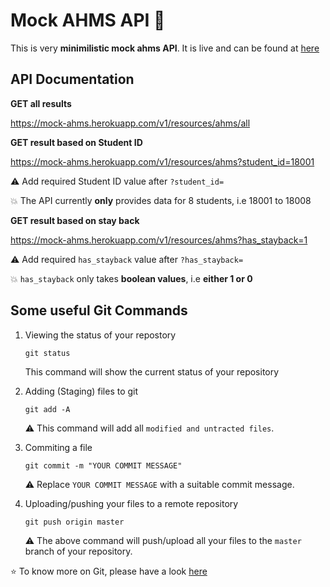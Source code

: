 # Mock AHMS API :school:

This is very **minimilistic mock ahms API**. It is live and can be found at [here](https://mock-ahms.herokuapp.com/)

## API Documentation

**GET all results**

https://mock-ahms.herokuapp.com/v1/resources/ahms/all

**GET result based on Student ID**

https://mock-ahms.herokuapp.com/v1/resources/ahms?student_id=18001

:warning: Add required Student ID value after ```?student_id=``` 

:boom: The API currently **only** provides data for 8 students, i.e 18001 to 18008

**GET result based on stay back**

https://mock-ahms.herokuapp.com/v1/resources/ahms?has_stayback=1

:warning: Add required ```has_stayback``` value after ```?has_stayback=```

:boom: ```has_stayback``` only takes **boolean values**, i.e **either 1 or 0** 

## Some useful Git Commands

1.  Viewing the status of your repostory
    
    ```git
    git status
    ```
    This command will show the current status of your repository
    
1.  Adding (Staging) files to git

    ```git
    git add -A
    ```
    
    :warning: This command will add all ```modified and untracted files```.
    
1.  Commiting a file
    
    ```git 
    git commit -m "YOUR COMMIT MESSAGE"
    ```
    :warning: Replace ```YOUR COMMIT MESSAGE``` with a suitable commit message.
    
1.  Uploading/pushing your files to a remote repository

    ```git
    git push origin master
    ```
    
    :warning: The above command will push/upload all your files to the ```master``` branch of your repository.
   
:star: To know more on Git, please have a look [here](https://git-scm.com/book/en/v2)
